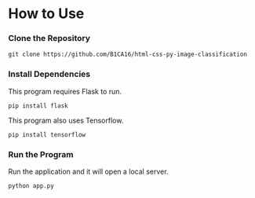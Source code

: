 # How to Use

### Clone the Repository
```
git clone https://github.com/B1CA16/html-css-py-image-classification
```
### Install Dependencies

This program requires Flask to run.
```
pip install flask
```

This program also uses Tensorflow.
```
pip install tensorflow
```
### Run the Program

Run the application and it will open a local server.
```
python app.py
```
